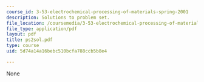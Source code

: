 ```yaml
---
course_id: 3-53-electrochemical-processing-of-materials-spring-2001
description: Solutions to problem set.
file_location: /coursemedia/3-53-electrochemical-processing-of-materials-spring-2001/5d74a14a16bebc510bcfa788ccb5b8e4_ps2sol.pdf
file_type: application/pdf
layout: pdf
title: ps2sol.pdf
type: course
uid: 5d74a14a16bebc510bcfa788ccb5b8e4

---
```

None